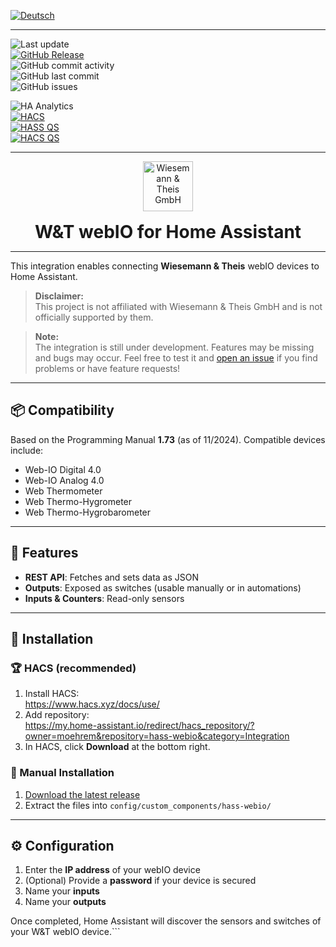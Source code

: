 [![Deutsch](https://img.shields.io/badge/🇩🇪%20-German-blue)](README.md)

---

![Last update](https://img.shields.io/github/last-commit/moehrem/hass-webio?label=last%20update)  
[![GitHub Release](https://img.shields.io/github/v/release/moehrem/hass-webio?sort=semver)](https://github.com/moehrem/hass-webio/releases)  
![GitHub commit activity](https://img.shields.io/github/commit-activity/m/moehrem/hass-webio)  
![GitHub last commit](https://img.shields.io/github/last-commit/moehrem/hass-webio)  
![GitHub issues](https://img.shields.io/github/issues/moehrem/hass-webio)  

![HA Analytics](https://img.shields.io/badge/dynamic/json?url=https%3A%2F%2Fanalytics.home-assistant.io%2Fcustom_integrations.json&query=%24.hass-webio.total&label=Active%20Installations)  
[![HACS](https://img.shields.io/badge/HACS-Integration-blue.svg)](https://github.com/hacs/integration)  
[![HASS QS](https://github.com/moehrem/hass-webio/actions/workflows/hass.yml/badge.svg)](https://github.com/moehrem/hass-webio/actions/workflows/hass.yml)  
[![HACS QS](https://github.com/moehrem/hass-webio/actions/workflows/hacs.yml/badge.svg)](https://github.com/moehrem/hass-webio/actions/workflows/hacs.yml)

---

<div align="center" style="display: flex; align-items: center; justify-content: center; gap: 1rem; flex-wrap: wrap;">

<a href="https://www.wut.de">
  <img src="https://www.wut.de/pics/icon/e-wwwww-wt-grww-000.svg" alt="Wiesemann & Theis GmbH" height="80">
</a>

<h1 style="margin: 0;">W&amp;T webIO for Home Assistant</h1>

</div>

---

This integration enables connecting **Wiesemann & Theis** webIO devices to Home Assistant.

> **Disclaimer:**  
> This project is not affiliated with Wiesemann & Theis GmbH and is not officially supported by them.

> **Note:**  
> The integration is still under development. Features may be missing and bugs may occur. Feel free to test it and [open an issue](https://github.com/moehrem/hass-webio/issues) if you find problems or have feature requests!

---

## 📦 Compatibility

Based on the Programming Manual **1.73** (as of 11/2024). Compatible devices include:

- Web-IO Digital 4.0  
- Web-IO Analog 4.0  
- Web Thermometer  
- Web Thermo-Hygrometer  
- Web Thermo-Hygrobarometer  

---

## 🔧 Features

- **REST API**: Fetches and sets data as JSON  
- **Outputs**: Exposed as switches (usable manually or in automations)  
- **Inputs & Counters**: Read-only sensors  

---

## 📂 Installation

### 🏆 HACS (recommended)

1. Install HACS:  
   https://www.hacs.xyz/docs/use/  
2. Add repository:  
   https://my.home-assistant.io/redirect/hacs_repository/?owner=moehrem&repository=hass-webio&category=Integration  
3. In HACS, click **Download** at the bottom right.

### 🔧 Manual Installation

1. [Download the latest release](https://github.com/moehrem/hass-webio/releases/latest)  
2. Extract the files into `config/custom_components/hass-webio/`

---

## ⚙️ Configuration

1. Enter the **IP address** of your webIO device  
2. (Optional) Provide a **password** if your device is secured  
3. Name your **inputs**  
4. Name your **outputs**  

Once completed, Home Assistant will discover the sensors and switches of your W&T webIO device.```

